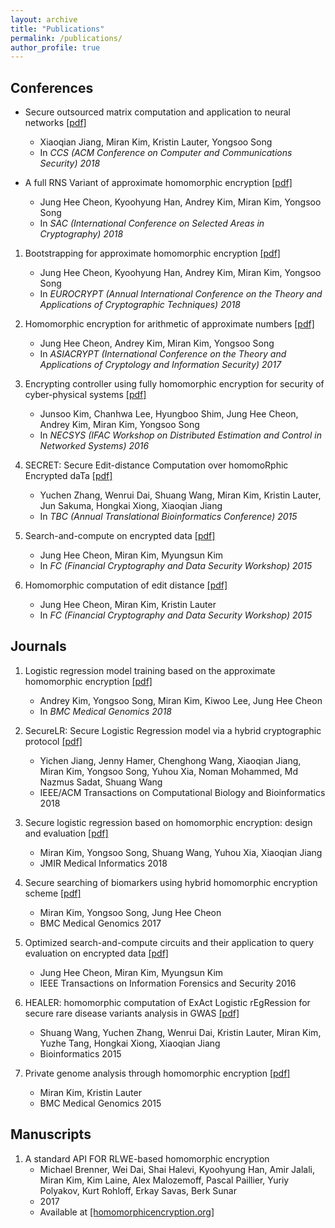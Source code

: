 ```yaml
---
layout: archive
title: "Publications"
permalink: /publications/
author_profile: true
---
```


## Conferences
  * Secure outsourced matrix computation and application to neural networks [[pdf]](https://k-miran.github.io/files/2018_HEMat_CCS.pdf)
      * Xiaoqian Jiang, Miran Kim, Kristin Lauter, Yongsoo Song
      * In _CCS (ACM Conference on Computer and Communications Security) 2018_
   
   
  * A full RNS Variant of approximate homomorphic encryption [[pdf]](https://k-miran.github.io/files/2018_RNS_SAC.pdf)
      * Jung Hee Cheon, Kyoohyung Han, Andrey Kim, Miran Kim, Yongsoo Song
      * In _SAC_ _(International Conference on Selected Areas in Cryptography)_ _2018_


  1. Bootstrapping for approximate homomorphic encryption [[pdf]](https://k-miran.github.io/files/2018_BTS_Euro.pdf)
      * Jung Hee Cheon, Kyoohyung Han, Andrey Kim, Miran Kim, Yongsoo Song
      * In _EUROCRYPT_ _(Annual International Conference on the Theory and Applications of Cryptographic Techniques)_ _2018_
    
    
  1. Homomorphic encryption for arithmetic of approximate numbers [[pdf]](https://k-miran.github.io/files/2017_HEAAN_Asia.pdf)
      * Jung Hee Cheon, Andrey Kim, Miran Kim, Yongsoo Song
      * In _ASIACRYPT_ _(International Conference on the Theory and Applications of Cryptology and Information Security)_ _2017_ 
     
     
  1. Encrypting controller using fully homomorphic encryption for security of cyber-physical systems [[pdf]](https://k-miran.github.io/files/2016_necsys.pdf)
      * Junsoo Kim, Chanhwa Lee, Hyungboo Shim, Jung Hee Cheon, Andrey Kim, Miran Kim, Yongsoo Song
      * In _NECSYS_ _(IFAC Workshop on Distributed Estimation and Control in Networked Systems)_ _2016_
  
  
  1. SECRET: Secure Edit-distance Computation over homomoRphic Encrypted daTa [[pdf]](https://k-miran.github.io/files/2015_EditDist_BCB.pdf)
      * Yuchen Zhang, Wenrui Dai, Shuang Wang, Miran Kim, Kristin Lauter, Jun Sakuma, Hongkai Xiong, Xiaoqian Jiang
      * In _TBC_ _(Annual Translational Bioinformatics Conference)_ _2015_
      
      
   1. Search-and-compute on encrypted data [[pdf]](https://k-miran.github.io/files/2015_PSnC_WAHC.pdf)
      * Jung Hee Cheon, Miran Kim, Myungsun Kim
      * In _FC_ _(Financial Cryptography and Data Security Workshop)_ _2015_
      
      
   1. Homomorphic computation of edit distance [[pdf]](https://k-miran.github.io/files/2015_EditDist_WAHC.pdf)
      * Jung Hee Cheon, Miran Kim, Kristin Lauter
      * In _FC_ _(Financial Cryptography and Data Security Workshop)_ _2015_
      
      
## Journals
  1. Logistic regression model training based on the approximate homomorphic encryption [[pdf]](https://k-miran.github.io/files/2018_BMC_idash17.pdf)
      * Andrey Kim, Yongsoo Song, Miran Kim, Kiwoo Lee, Jung Hee Cheon
      * In _BMC Medical Genomics 2018_
  
  
  1. SecureLR: Secure Logistic Regression model via a hybrid cryptographic protocol [[pdf]](https://k-miran.github.io/files/2018_sgx_IEEE.pdf)
      * Yichen Jiang, Jenny Hamer, Chenghong Wang, Xiaoqian Jiang, Miran Kim, Yongsoo Song, Yuhou Xia, Noman Mohammed, Md Nazmus Sadat, Shuang Wang
      * IEEE/ACM Transactions on Computational Biology and Bioinformatics 2018
      
      
  1. Secure logistic regression based on homomorphic encryption: design and evaluation [[pdf]](https://k-miran.github.io/files/2018_HELR_JMIR.pdf)
      * Miran Kim, Yongsoo Song, Shuang Wang, Yuhou Xia, Xiaoqian Jiang
      * JMIR Medical Informatics 2018


  1. Secure searching of biomarkers using hybrid homomorphic encryption scheme [[pdf]](https://k-miran.github.io/files/2017_BMC_idash16.pdf)
      * Miran Kim, Yongsoo Song, Jung Hee Cheon
      * BMC Medical Genomics 2017
     
     
  1. Optimized search-and-compute circuits and their application to query evaluation on encrypted data [[pdf]](https://k-miran.github.io/files/2016_PSnC_IFTS.pdf)
      * Jung Hee Cheon, Miran Kim, Myungsun Kim
      * IEEE Transactions on Information Forensics and Security 2016
      
      
  1. HEALER: homomorphic computation of ExAct Logistic rEgRession for secure rare disease variants analysis in GWAS [[pdf]](https://k-miran.github.io/files/2015_HEALER_Bioinformatics.pdf)
      * Shuang Wang, Yuchen Zhang, Wenrui Dai, Kristin Lauter, Miran Kim, Yuzhe Tang, Hongkai Xiong, Xiaoqian Jiang
      * Bioinformatics 2015
      
      
  1. Private genome analysis through homomorphic encryption [[pdf]](https://k-miran.github.io/files/2015_BMC_idash15.pdf)
      * Miran Kim, Kristin Lauter
      * BMC Medical Genomics 2015

      
## Manuscripts
  1. A standard API FOR RLWE-based homomorphic encryption
      * Michael Brenner, Wei Dai, Shai Halevi, Kyoohyung Han, Amir Jalali, Miran Kim, Kim Laine, Alex Malozemoff, Pascal Paillier, Yuriy Polyakov, Kurt Rohloff, Erkay Savas, Berk Sunar
      * 2017
      * Available at [[homomorphicencryption.org]](http://homomorphicencryption.org)

